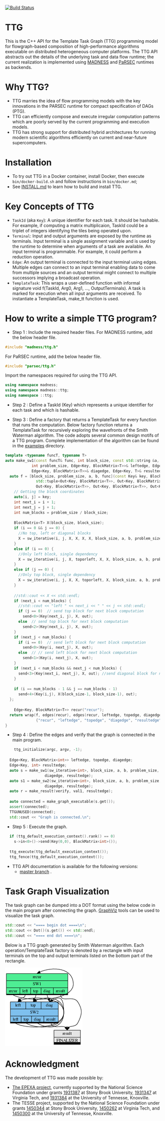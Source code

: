 [![Build Status](https://travis-ci.com/TESSEorg/ttg.svg?branch=master)](https://travis-ci.com/TESSEorg/ttg)

# TTG
This is the C++ API for the Template Task Graph (TTG) programming model for flowgraph-based composition of high-performance algorithms executable on distributed heterogeneous computer platforms. The TTG API abstracts out the details of the underlying task and data flow runtime; the current realization is implemented using [MADNESS](https://github.com/m-a-d-n-e-s-s/madness) and [PaRSEC](https://bitbucket.org/icldistcomp/parsec.git) runtimes as backends.

# Why TTG?

- TTG marries the idea of flow programming models with the key innovations in the PARSEC runtime for compact specification of DAGs (PTG).
- TTG can efficiently compose and execute irregular computation patterns which are poorly served by the current programming and execution models.
- TTG has strong support for distributed hybrid architectures for running modern scientific algorithms efficiently on current and near-future supercomputers. 

# Installation

- To try out TTG in a Docker container, install Docker, then execute `bin/docker-build.sh` and follow instructions in `bin/docker.md`;
- See [INSTALL.md](https://github.com/TESSEorg/ttg/blob/master/INSTALL.md) to learn how to build and install TTG.

# Key Concepts of TTG

- `TaskId` (aka `Key`): A unique identifier for each task. It should be hashable. For example, if computing a matrix multiplicaion, TaskId could be a triplet of integers identifying the tiles being operated upon.
- `Terminal`: Input and output arguments are exposed by the runtime as terminals. Input terminal is a single assignment variable and is used by the runtime to determine when arguments of a task are available. An input terminal is programmable. For example, it could perform a reduction operation.
- `Edge`: An output terminal is connected to the input terminal using edges. Multiple edges can connect to an input terminal enabling data to come from multiple sources and an output terminal might connect to multiple successors implying a broadcast operation.
- `TemplateTask`: This wraps a user-defined function with informal signature void f(TaskId, Arg0, Arg1, ..., OutputTerminals). A task is marked for execution when all input arguments are received. To instantiate a TemplateTask, make\_tt function is used.  

# How to write a simple TTG program?

- Step 1 : Include the required header files. 
For MADNESS runtime, add the below header file.

```cpp
#include "madness/ttg.h"
```

For PaRSEC runtime, add the below header file.
```cpp
#include "parsec/ttg.h"
```
Import the namespaces required for using the TTG API.

```cpp
using namespace madness;
using namespace madness::ttg;
using namespace ::ttg;
```
- Step 2 : Define a TaskId (Key) which represents a unique identifier for each task and which is hashable.

- Step 3 : Define a factory that returns a TemplateTask for every function that runs the computation. Below factory function returns a TemplateTask for recursively exploring the wavefronts of the Smith Waterman algorithm. The code adopts several common design motifs of a TTG program. Complete implementation of the algorithm can be found in the [examples](examples/) directory.

```cpp
template <typename funcT, typename T>
auto make_sw1(const funcT& func, int block_size, const std::string &a, const std::string &b,
            int problem_size, Edge<Key, BlockMatrix<T>>& leftedge, Edge<Key, BlockMatrix<T>>& topedge,
            Edge<Key, BlockMatrix<T>>& diagedge, Edge<Key, T>& resultedge) {
  auto f = [block_size, problem_size, a, b, func](const Key& key, BlockMatrix<T>&& toporleft,
              std::tuple<Out<Key, BlockMatrix<T>>, Out<Key, BlockMatrix<T>>,
              Out<Key, BlockMatrix<T>>, Out<Key, BlockMatrix<T>>, Out<Key, T>>& out) {
    // Getting the block coordinates
    auto[i, j] = key;
    int next_i = i + 1;
    int next_j = j + 1;
    int num_blocks = problem_size / block_size;

    BlockMatrix<T> X(block_size, block_size);
    if (i == 0 && j == 0) {
      //No top, left or diagonal blocks
      X = sw_iterative(i, j, X, X, X, X, block_size, a, b, problem_size);
    }
    else if (i == 0) {
      //Only left block, single dependency
      X = sw_iterative(i, j, X, toporleft, X, X, block_size, a, b, problem_size);
    }
    else if (j == 0) {
      //Only top block, single dependency
      X = sw_iterative(i, j, X, X, toporleft, X, block_size, a, b, problem_size);
    }

    //std::cout << X << std::endl;
    if (next_i < num_blocks) {
      //std::cout << "left " << next_i << " " << j << std::endl;
      if (j == 0)  // send top block for next block computation
        send<0>(Key(next_i, j), X, out);
      else  // send top block for next block computation
        send<2>(Key(next_i, j), X, out);
    }
    if (next_j < num_blocks) {
      if (i == 0)  // send left block for next block computation
        send<0>(Key(i, next_j), X, out);
      else  // // send left block for next block computation
        send<1>(Key(i, next_j), X, out);
    }
    if (next_i < num_blocks && next_j < num_blocks) {
      send<3>(Key(next_i, next_j), X, out); //send diagonal block for next block computation
    }
  
    if (i == num_blocks - 1 && j == num_blocks - 1)
      send<4>(Key(i,j), X(block_size-1, block_size-1), out);
  };

	Edge<Key, BlockMatrix<T>> recur("recur");
  return wrap(f, edges(recur), edges(recur, leftedge, topedge, diagedge, resultedge), "sw1", {"recur"},
              {"recur", "leftedge", "topedge", "diagedge", "resultedge"});
}
```

- Step 4 : Define the edges and verify that the graph is connected in the main program.

```cpp
	ttg_initialize(argc, argv, -1);

  Edge<Key, BlockMatrix<int>> leftedge, topedge, diagedge;
  Edge<Key, int> resultedge;
  auto s = make_sw1(sw_iterative<int>, block_size, a, b, problem_size, leftedge, topedge,
                  diagedge, resultedge);
  auto s1 = make_sw2(sw_iterative<int>, block_size, a, b, problem_size, leftedge, topedge,
                  diagedge, resultedge);
  auto r = make_result(verify, val1, resultedge);

  auto connected = make_graph_executable(s.get());
  assert(connected);
  TTGUNUSED(connected);
  std::cout << "Graph is connected.\n";
```

- Step 5 : Execute the graph.

```cpp
  if (ttg_default_execution_context().rank() == 0)
    s->in<0>()->send(Key(0,0), BlockMatrix<int>());

  ttg_execute(ttg_default_execution_context());
  ttg_fence(ttg_default_execution_context());
```

- TTG API documentation is available for the following versions:
    - [master branch](https://tesseorg.github.io/ttg/dox-master) .

# Task Graph Visualization

The task graph can be dumped into a DOT format using the below code in the main program after connecting the graph. [GraphViz](https://www.graphviz.org/) tools can be used to visualize the task graph.

```cpp
std::cout << "==== begin dot ====\n";
std::cout << Dot()(s.get()) << std::endl;
std::cout << "==== end dot ====\n";
```

Below is a TTG graph generated by Smith Waterman algorithm. Each operation/TemplateTask factory is denoted by a rectangle with input terminals on the top and output terminals listed on the bottom part of the rectangle.

![](images/sw-df.png)

# Acknowledgment

The development of TTG was made possible by:
- [The EPEXA project](https://tesseorg.github.io/), currently supported by the National Science Foundation under grants [1931387](https://www.nsf.gov/awardsearch/showAward?AWD_ID=1931387) at Stony Brook University, [1931347](https://www.nsf.gov/awardsearch/showAward?AWD_ID=1931347) at Virginia Tech, and [1931384](https://www.nsf.gov/awardsearch/showAward?AWD_ID=1931384) at the University of Tennesse, Knoxville.
- The TESSE project, supported by the National Science Foundation under grants [1450344](https://www.nsf.gov/awardsearch/showAward?AWD_ID=1450344) at Stony Brook University, [1450262](https://www.nsf.gov/awardsearch/showAward?AWD_ID=1450262) at Virginia Tech, and [1450300](https://www.nsf.gov/awardsearch/showAward?AWD_ID=1450300) at the University of Tennesse, Knoxville.
